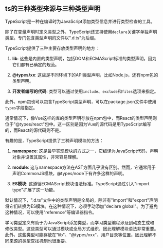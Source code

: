 ## ts的三种类型来源与三种类型声明

TypeScript是一种在编译时为JavaScript添加类型信息并进行类型检查的工具。

除了在变量声明时定义类型之外，TypeScript还支持使用`declare`关键字单独声明类型。专门包含类型声明的文件以".d.ts"为后缀。

TypeScript提供了三种主要存放类型声明的地方：

1. **lib**: 这些是内置的类型声明，包括DOM和ECMAScript标准的类型声明，因为它们都有已确定的规范。

2. **@types/xx**: 这些是不同环境下的API类型声明，比如Node.js，还有npm包的类型声明。

3. **开发者编写的代码**: 类型可以通过使用`include`、`exclude`和`files`选项来指定。

此外，npm包也可以包含TypeScript类型声明，可以在package.json文件中使用`types`字段指定。

通常情况下，像Vue这样的库的类型声明存放在npm包中，而React的类型声明则位于"@types/react"包中。这一区别是因为Vue的源代码是用TypeScript编写的，而React的源代码则不是。

有趣的是，TypeScript提供了三种声明模块的方法：

1. **namespace**: 这是最早实现模块的方式之一，它编译为JavaScript代码，声明对象并设置其属性，非常容易理解。

2. **module**: 这与namespace方法在AST方面几乎没有区别。然而，它通常用于声明CommonJS模块，@types/node下有许多这样的声明。

3. **ES模块**: 这遵循ECMAScript模块语法标准。TypeScript通过引入"import type"扩展了这一功能。

默认情况下，".d.ts"文件中的类型声明是全局的，除非有"import"和"export"声明将它们转换为ES模块。在这种情况下，必须手动添加"declare global"。为了避免这种情况，可以使用"reference"等编译器指令。

学习类型定义有助于为JavaScript添加类型，而学习类型编程涉及到动态生成和修改类型。这些类型可以通过模块或全局方式组织，因此理解模块语法非常重要。此外，这些类型可能存放在"lib"、"@types/xxx"、用户目录等位置，因此理解不同来源的类型查找机制也很重要。